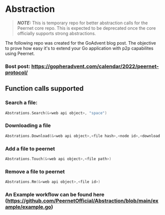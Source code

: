 # Abstraction
> **_NOTE:_** This is temporary repo for better abstraction calls for the Peernet core repo. This is expected to be deprecated once the core officially supports strong abstractions.

The following repo was created for the GoAdvent blog post. The objective to prove how easy it's to extend your Go application with p2p capabilites 
using Peernet. 

### Bost post: https://gopheradvent.com/calendar/2022/peernet-protocol/

## Function calls supported 
### Search a file: 
```go
Abstrations.Search(&<web api object>, "space")
```
### Downloading a file
```go
Abstrations.Download(&<web api object>,<file hash>,<node id>,<download path>)
```
### Add a file to peernet 
```go
Abstrations.Touch(&<web api object>,<file path>)
```

### Remove a file to peernet 
```go
Abstrations.Rm(&<web api object>,<file id>)
```

### An Example workflow can be found here (https://github.com/PeernetOfficial/Abstraction/blob/main/example/example.go)
